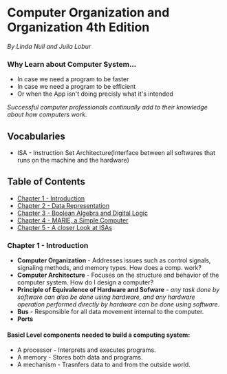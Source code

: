 # Computer Organization and Organization 4th Edition
<i>By Linda Null and Julia Lobur</i>

### Why Learn about Computer System...
  * In case we need a program to be faster
  * In case we need a program to be efficient
  * Or when the App isn't doing precisly what it's intended
  
  <i>Successful computer professionals continually add to their knowledge about how computers work.</i>
  
  
## Vocabularies

* ISA - Instruction Set  Architecture(Interface between all softwares that runs on the machine and the hardware)
  
## Table of Contents 


* [Chapter 1 - Introduction](#ch1)
* [Chapter 2 - Data Representation](#ch2)
* [Chapter 3 - Boolean Algebra and Digital Logic](#ch3)
* [Chapter 4 - MARIE, a Simple Computer](#ch4)
* [Chapter 5 - A closer Look at ISAs](#ch5)
  
  
### Chapter 1 - Introduction

* <b>Computer Organization</b> - Addresses issues such as control signals, signaling methods, and memory types. How does a comp. work?
* <b>Computer Architecture</b> - Focuses on the structure and behavior of the computer system. How do I design a computer?
* <b>Principle of Equivalence of Hardware and Sofware</b> - <i>any task done by software can also be done using hardware, and any hardware operation performed directly by hardware can be done using software.</i>
* <b>Bus</b> - Responsible for all data movement internal to the computer.
* <b>Ports</b>

#### Basicl Level components needed to build a computing system:

  * A processor - Interprets and executes programs.
  * A memory - Stores both data and programs.
  * A mechanism - Trasnfers data to and from the outside world.
